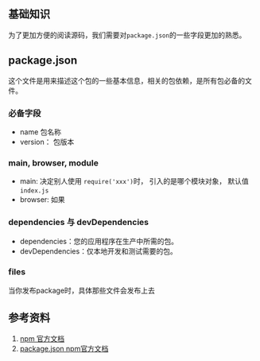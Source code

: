 ## 基础知识
为了更加方便的阅读源码，我们需要对`package.json`的一些字段更加的熟悉。

## package.json
这个文件是用来描述这个包的一些基本信息，相关的包依赖，是所有包必备的文件。

### 必备字段
- name 包名称
- version： 包版本
### main, browser, module
- main: 决定别人使用 `require('xxx')`时， 引入的是哪个模块对象， 默认值 `index.js`
- browser: 如果
### dependencies 与 devDependencies
- dependencies：您的应用程序在生产中所需的包。
- devDependencies：仅本地开发和测试需要的包。
### files
当你发布package时，具体那些文件会发布上去

## 参考资料
1. [npm 官方文档](https://docs.npmjs.com/about-npm)
2. [package.json npm官方文档](https://docs.npmjs.com/cli/v7/configuring-npm/package-json)
